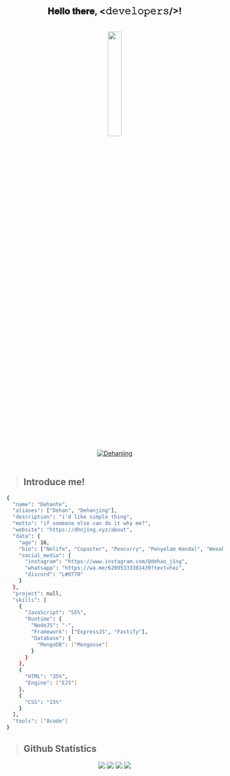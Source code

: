 <div align="center">
  <h2> 𝐇𝐞𝐥𝐥𝐨 𝐭𝐡𝐞𝐫𝐞, <𝚍𝚎𝚟𝚎𝚕𝚘𝚙𝚎𝚛𝚜/>!</h2>
    <br>
  </div>
  <div align="center">
     <img src="https://avatars.githubusercontent.com/u/90043178" width="25%" height="25%" />
  </div>
  <div align="center">
  <a href="https://github.com/Dehanjing">
    <img title="Dehanjing" src="https://img.shields.io/badge/Dehanjing-darkred?style=for-the-badge&logo=github">
  </a>
  </div>
  <br>
  
  <blockquote>
    <h2>Introduce me!</h2>
  </blockquote>
  
  ```bash
  {
    "name": "Dehante",
    "aliases": ["Dehan", "Dehanjing"],
    "description": "i'd like simple thing",
    "motto": "if someone else can do it why me?",
    "website": "https://dhnjing.xyz/about",
    "data": {
      "age": 16,
      "bio": ["Nolife", "Copaster", "Pencurry", "Penyelam Handal", "Weeabo"],
      "social_media": {
        "instagram": "https://www.instagram.com/@dehan_j1ng",
        "whatsapp": "https://wa.me/62895333381439?text=hai",
        "discord": "L#0770"
      }
    },
    "project": null,
    "skills": [
      {
        "JavaScript": "55%",
        "Runtime": {
          "NodeJS": "-",
          "Framework": ["ExpressJS", "Fastify"],
          "Database": {
            "MongoDB": ["Mongoose"]
          }
        }
      },
      {
        "HTML": "35%",
        "Engine": ["EJS"]
      },
      {
        "CSS": "15%"
      }
    ],
    "tools": ["Acode"]
  }
  ```
  
  <blockquote>
    <h2>Github Statistics</h2>
  </blockquote>
  
<div align="center">
  <img src="https://github-readme-stats.vercel.app/api?username=Dehanjing&theme=radical&show_icons=true" />
  <img src="https://github-profile-summary-cards.vercel.app/api/cards/profile-details?username=Dehanjing&theme=monokai" />
  <img src="https://github-readme-stats.vercel.app/api/top-langs/?username=Dehanjing&layout=compact&theme=monokai" />
  <img src="https://github-readme-streak-stats.herokuapp.com/?user=Dehanjing&theme=monokai"/>
</div>